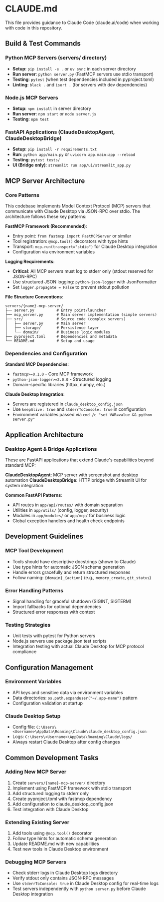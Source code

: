 # CLAUDE.md

This file provides guidance to Claude Code (claude.ai/code) when working with code in this repository.

## Build & Test Commands

### Python MCP Servers (servers/ directory)
- **Setup**: `pip install -e .` or `uv sync` in each server directory
- **Run server**: `python server.py` (FastMCP servers use stdio transport)
- **Testing**: `pytest` (when test dependencies included in pyproject.toml)
- **Linting**: `black .` and `isort .` (for servers with dev dependencies)

### Node.js MCP Servers
- **Setup**: `npm install` in server directory
- **Run server**: `npm start` or `node server.js`
- **Testing**: `npm test`

### FastAPI Applications (ClaudeDesktopAgent, ClaudeDesktopBridge)
- **Setup**: `pip install -r requirements.txt`
- **Run**: `python app/main.py` or `uvicorn app.main:app --reload`
- **Testing**: `pytest tests/`
- **UI (Bridge only)**: `streamlit run app/ui/streamlit_app.py`

## MCP Server Architecture

### Core Patterns
This codebase implements Model Context Protocol (MCP) servers that communicate with Claude Desktop via JSON-RPC over stdio. The architecture follows these key patterns:

**FastMCP Framework (Recommended)**:
- Entry point: `from fastmcp import FastMCPServer` or similar
- Tool registration: `@mcp.tool()` decorators with type hints
- Transport: `mcp.run(transport="stdio")` for Claude Desktop integration
- Configuration via environment variables

**Logging Requirements**:
- **Critical**: All MCP servers must log to stderr only (stdout reserved for JSON-RPC)
- Use structured JSON logging: `python-json-logger` with JsonFormatter
- Set `logger.propagate = False` to prevent stdout pollution

**File Structure Conventions**:
```
servers/{name}-mcp-server/
├── server.py          # Entry point/launcher
├── mcp_server.py      # Main server implementation (simple servers)
├── src/               # Source code (complex servers)
│   ├── server.py      # Main server
│   ├── storage/       # Persistence layer
│   └── domain/        # Business logic modules
├── pyproject.toml     # Dependencies and metadata
└── README.md          # Setup and usage
```

### Dependencies and Configuration
**Standard MCP Dependencies**:
- `fastmcp>=0.1.0` - Core MCP framework
- `python-json-logger>=2.0.0` - Structured logging
- Domain-specific libraries (httpx, numpy, etc.)

**Claude Desktop Integration**:
- Servers are registered in `claude_desktop_config.json`
- Use `keepAlive: true` and `stderrToConsole: true` in configuration
- Environment variables passed via `cmd /c "set VAR=value && python server.py"`

## Application Architecture

### Desktop Agent & Bridge Applications
These are FastAPI applications that extend Claude's capabilities beyond standard MCP:

**ClaudeDesktopAgent**: MCP server with screenshot and desktop automation
**ClaudeDesktopBridge**: HTTP bridge with Streamlit UI for system integration

**Common FastAPI Patterns**:
- API routes in `app/api/routes/` with domain separation
- Utilities in `app/utils/` (config, logger, security)
- Modules in `app/modules/` or `app/mcp/` for business logic
- Global exception handlers and health check endpoints

## Development Guidelines

### MCP Tool Development
- Tools should have descriptive docstrings (shown to Claude)
- Use type hints for automatic JSON schema generation
- Handle errors gracefully and return structured responses
- Follow naming: `{domain}_{action}` (e.g., `memory_create`, `git_status`)

### Error Handling Patterns
- Signal handling for graceful shutdown (SIGINT, SIGTERM)
- Import fallbacks for optional dependencies
- Structured error responses with context

### Testing Strategies
- Unit tests with pytest for Python servers
- Node.js servers use package.json test scripts
- Integration testing with actual Claude Desktop for MCP protocol compliance

## Configuration Management

### Environment Variables
- API keys and sensitive data via environment variables
- Data directories: `os.path.expanduser("~/.app-name")` pattern
- Configuration validation at startup

### Claude Desktop Setup
- Config file: `C:\Users\<Username>\AppData\Roaming\Claude\claude_desktop_config.json`
- Logs: `C:\Users\<Username>\AppData\Roaming\Claude\logs/`
- Always restart Claude Desktop after config changes

## Common Development Tasks

### Adding New MCP Server
1. Create `servers/{name}-mcp-server/` directory
2. Implement using FastMCP framework with stdio transport
3. Add structured logging to stderr only
4. Create pyproject.toml with fastmcp dependency
5. Add configuration to claude_desktop_config.json
6. Test integration with Claude Desktop

### Extending Existing Server
1. Add tools using `@mcp.tool()` decorator
2. Follow type hints for automatic schema generation
3. Update README.md with new capabilities
4. Test new tools in Claude Desktop environment

### Debugging MCP Servers
- Check stderr logs in Claude Desktop logs directory
- Verify stdout only contains JSON-RPC messages
- Use `stderrToConsole: true` in Claude Desktop config for real-time logs
- Test servers independently with `python server.py` before Claude Desktop integration